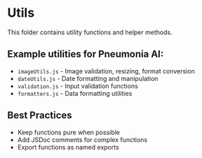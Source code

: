 # Utils

This folder contains utility functions and helper methods.

## Example utilities for Pneumonia AI:
- `imageUtils.js` - Image validation, resizing, format conversion
- `dateUtils.js` - Date formatting and manipulation
- `validation.js` - Input validation functions
- `formatters.js` - Data formatting utilities

## Best Practices
- Keep functions pure when possible
- Add JSDoc comments for complex functions
- Export functions as named exports
